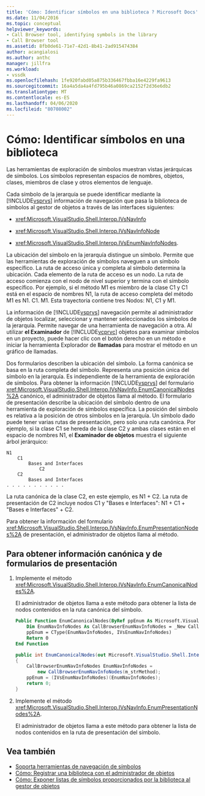 ```yaml
---
title: 'Cómo: Identificar símbolos en una biblioteca ? Microsoft Docs'
ms.date: 11/04/2016
ms.topic: conceptual
helpviewer_keywords:
- Call Browser tool, identifying symbols in the library
- Call Browser tool
ms.assetid: 8fb0de61-71e7-42d1-8b41-2ad915474384
author: acangialosi
ms.author: anthc
manager: jillfra
ms.workload:
- vssdk
ms.openlocfilehash: 1fe920fabd05a875b336467fbba16e4229fa9613
ms.sourcegitcommit: 16a4a5da4a4fd795b46a0869ca2152f2d36e6db2
ms.translationtype: MT
ms.contentlocale: es-ES
ms.lasthandoff: 04/06/2020
ms.locfileid: "80708002"
---
```

# <a name="how-to-identify-symbols-in-a-library"></a>Cómo: Identificar símbolos en una biblioteca
Las herramientas de exploración de símbolos muestran vistas jerárquicas de símbolos. Los símbolos representan espacios de nombres, objetos, clases, miembros de clase y otros elementos de lenguaje.

 Cada símbolo de la jerarquía se puede identificar mediante la [!INCLUDE[vsprvs](../../code-quality/includes/vsprvs_md.md)] información de navegación que pasa la biblioteca de símbolos al gestor de objetos a través de las interfaces siguientes:

- <xref:Microsoft.VisualStudio.Shell.Interop.IVsNavInfo>

- <xref:Microsoft.VisualStudio.Shell.Interop.IVsNavInfoNode>

- <xref:Microsoft.VisualStudio.Shell.Interop.IVsEnumNavInfoNodes>.

 La ubicación del símbolo en la jerarquía distingue un símbolo. Permite que las herramientas de exploración de símbolos naveguen a un símbolo específico. La ruta de acceso única y completa al símbolo determina la ubicación. Cada elemento de la ruta de acceso es un nodo. La ruta de acceso comienza con el nodo de nivel superior y termina con el símbolo específico. Por ejemplo, si el método M1 es miembro de la clase C1 y C1 está en el espacio de nombres N1, la ruta de acceso completa del método M1 es N1. C1. M1. Esta trayectoria contiene tres Nodos: N1, C1 y M1.

 La información de [!INCLUDE[vsprvs](../../code-quality/includes/vsprvs_md.md)] navegación permite al administrador de objetos localizar, seleccionar y mantener seleccionados los símbolos de la jerarquía. Permite navegar de una herramienta de navegación a otra. Al utilizar **el Examinador** de [!INCLUDE[vcprvc](../../code-quality/includes/vcprvc_md.md)] objetos para examinar símbolos en un proyecto, puede hacer clic con el botón derecho en un método e iniciar la herramienta Explorador de **llamadas** para mostrar el método en un gráfico de llamadas.

 Dos formularios describen la ubicación del símbolo. La forma canónica se basa en la ruta completa del símbolo. Representa una posición única del símbolo en la jerarquía. Es independiente de la herramienta de exploración de símbolos. Para obtener la información [!INCLUDE[vsprvs](../../code-quality/includes/vsprvs_md.md)] del formulario <xref:Microsoft.VisualStudio.Shell.Interop.IVsNavInfo.EnumCanonicalNodes%2A> canónico, el administrador de objetos llama al método. El formulario de presentación describe la ubicación del símbolo dentro de una herramienta de exploración de símbolos específica. La posición del símbolo es relativa a la posición de otros símbolos en la jerarquía. Un símbolo dado puede tener varias rutas de presentación, pero solo una ruta canónica. Por ejemplo, si la clase C1 se hereda de la clase C2 y ambas clases están en el espacio de nombres N1, el **Examinador de objetos** muestra el siguiente árbol jerárquico:

```
N1
    C1
        Bases and Interfaces
            C2
    C2
        Bases and Interfaces
. . . . . . . . . . .

```

 La ruta canónica de la clase C2, en este ejemplo, es N1 + C2. La ruta de presentación de C2 incluye nodos C1 y "Bases e Interfaces": N1 + C1 + "Bases e Interfaces" + C2.

 Para obtener la información del formulario <xref:Microsoft.VisualStudio.Shell.Interop.IVsNavInfo.EnumPresentationNodes%2A> de presentación, el administrador de objetos llama al método.

## <a name="to-obtain-canonical-and-presentation-forms-information"></a>Para obtener información canónica y de formularios de presentación

1. Implemente el método <xref:Microsoft.VisualStudio.Shell.Interop.IVsNavInfo.EnumCanonicalNodes%2A>.

     El administrador de objetos llama a este método para obtener la lista de nodos contenidos en la ruta canónica del símbolo.

    ```vb
    Public Function EnumCanonicalNodes(ByRef ppEnum As Microsoft.VisualStudio.Shell.Interop.IVsEnumNavInfoNodes) As Integer
        Dim EnumNavInfoNodes As CallBrowserEnumNavInfoNodes = _New CallBrowserEnumNavInfoNodes(m_strMethod)
        ppEnum = CType(EnumNavInfoNodes, IVsEnumNavInfoNodes)
        Return 0
    End Function
    ```

    ```csharp
    public int EnumCanonicalNodes(out Microsoft.VisualStudio.Shell.Interop.IVsEnumNavInfoNodes ppEnum)
    {
        CallBrowserEnumNavInfoNodes EnumNavInfoNodes =
            new CallBrowserEnumNavInfoNodes(m_strMethod);
        ppEnum = (IVsEnumNavInfoNodes)(EnumNavInfoNodes);
        return 0;
    }

    ```

2. Implemente el método <xref:Microsoft.VisualStudio.Shell.Interop.IVsNavInfo.EnumPresentationNodes%2A>.

     El administrador de objetos llama a este método para obtener la lista de nodos contenidos en la ruta de presentación del símbolo.

## <a name="see-also"></a>Vea también
- [Soporta herramientas de navegación de símbolos](../../extensibility/internals/supporting-symbol-browsing-tools.md)
- [Cómo: Registrar una biblioteca con el administrador de objetos](../../extensibility/internals/how-to-register-a-library-with-the-object-manager.md)
- [Cómo: Exponer listas de símbolos proporcionados por la biblioteca al gestor de objetos](../../extensibility/internals/how-to-expose-lists-of-symbols-provided-by-the-library-to-the-object-manager.md)
